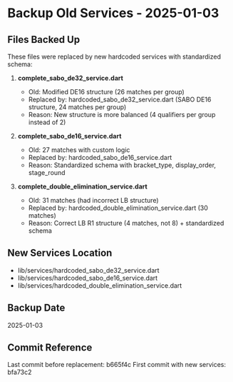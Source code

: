 ﻿# Backup Old Services - 2025-01-03

## Files Backed Up

These files were replaced by new hardcoded services with standardized schema:

1. **complete_sabo_de32_service.dart**
   - Old: Modified DE16 structure (26 matches per group)
   - Replaced by: hardcoded_sabo_de32_service.dart (SABO DE16 structure, 24 matches per group)
   - Reason: New structure is more balanced (4 qualifiers per group instead of 2)

2. **complete_sabo_de16_service.dart**
   - Old: 27 matches with custom logic
   - Replaced by: hardcoded_sabo_de16_service.dart
   - Reason: Standardized schema with bracket_type, display_order, stage_round

3. **complete_double_elimination_service.dart**
   - Old: 31 matches (had incorrect LB structure)
   - Replaced by: hardcoded_double_elimination_service.dart (30 matches)
   - Reason: Correct LB R1 structure (4 matches, not 8) + standardized schema

## New Services Location

- lib/services/hardcoded_sabo_de32_service.dart
- lib/services/hardcoded_sabo_de16_service.dart
- lib/services/hardcoded_double_elimination_service.dart

## Backup Date

2025-01-03

## Commit Reference

Last commit before replacement: b665f4c
First commit with new services: bfa73c2
